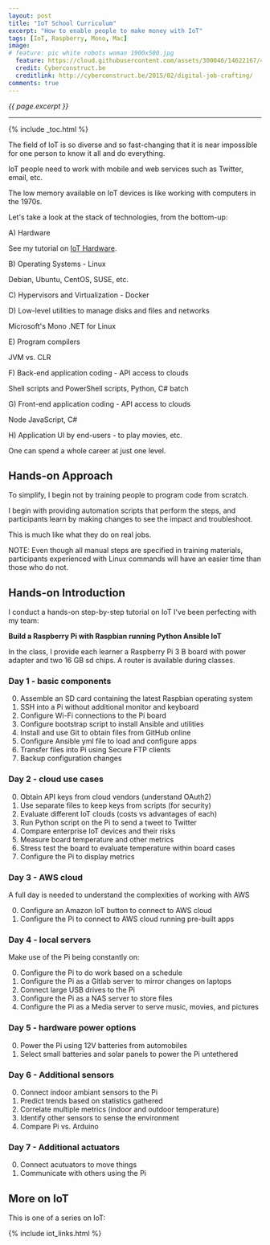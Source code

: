 ```yaml
---
layout: post
title: "IoT School Curriculum"
excerpt: "How to enable people to make money with IoT"
tags: [IoT, Raspberry, Mono, Mac]
image:
# feature: pic white robots woman 1900x500.jpg
  feature: https://cloud.githubusercontent.com/assets/300046/14622167/45abd918-0585-11e6-8537-a58e0b55e3ec.jpg
  credit: Cyberconstruct.be
  creditlink: http://cyberconstruct.be/2015/02/digital-job-crafting/
comments: true
---
```

<i>{{ page.excerpt }}</i>
<hr />

{% include _toc.html %}

The field of IoT is so diverse and so fast-changing that 
it is near impossible for one person to know it all and do everything.

IoT people need to work with mobile and web services such as Twitter, email, etc.

The low memory available on IoT devices is like working with computers in the 1970s.

Let's take a look at the stack of technologies, from the bottom-up:

A) Hardware

   See my tutorial on [IoT Hardware](/iot-raspberry-hardware/).

B) Operating Systems - Linux

   Debian, Ubuntu, CentOS, SUSE, etc.

C) Hypervisors and Virtualization - Docker

D) Low-level utilities to manage disks and files and networks

   Microsoft's Mono .NET for Linux

E) Program compilers

   JVM vs. CLR

F) Back-end application coding - API access to clouds

   Shell scripts and PowerShell scripts, Python, C# batch

G) Front-end application coding - API access to clouds

   Node JavaScript, C#

H) Application UI by end-users - to play movies, etc.

One can spend a whole career at just one level.


## Hands-on Approach

To simplify, I begin not by training people to program code from scratch.

I begin with providing 
automation scripts that perform the steps,
and participants learn by making changes to 
see the impact and troubleshoot.

This is much like what they do on real jobs.

NOTE: Even though all manual steps are specified in training materials, 
participants experienced with Linux commands will 
have an easier time than those who do not.


## Hands-on Introduction

I conduct a hands-on step-by-step tutorial on IoT 
I've been perfecting with my team:

<strong>Build a Raspberry Pi with Raspbian running Python Ansible IoT</strong>

In the class, I provide each learner a Raspberry Pi 3 B board 
with power adapter and two 16 GB sd chips.
A router is available during classes.

### Day 1 - basic components

0. Assemble an SD card containing the latest Raspbian operating system
0. SSH into a Pi without additional monitor and keyboard
0. Configure Wi-Fi connections to the Pi board
0. Configure bootstrap script to install Ansible and utilities
0. Install and use Git to obtain files from GitHub online
0. Configure Ansible yml file to load and configure apps
0. Transfer files into Pi using Secure FTP clients
0. Backup configuration changes 

### Day 2 - cloud use cases

0. Obtain API keys from cloud vendors (understand OAuth2)
0. Use separate files to keep keys from scripts (for security)
0. Evaluate different IoT clouds (costs vs advantages of each)
0. Run Python script on the Pi to send a tweet to Twitter
0. Compare enterprise IoT devices and their risks
0. Measure board temperature and other metrics
0. Stress test the board to evaluate temperature within board cases
0. Configure the Pi to display metrics 

### Day 3 - AWS cloud

A full day is needed to understand the complexities of working with AWS

0. Configure an Amazon IoT button to connect to AWS cloud
0. Configure the Pi to connect to AWS cloud running pre-built apps

### Day 4 - local servers

Make use of the Pi being constantly on:

0. Configure the Pi to do work based on a schedule
0. Configure the Pi as a Gitlab server to mirror changes on laptops
0. Connect large USB drives to the Pi
0. Configure the Pi as a NAS server to store files
0. Configure the Pi as a Media server to serve music, movies, and pictures

### Day 5 - hardware power options

0. Power the Pi using 12V batteries from automobiles
0. Select small batteries and solar panels to power the Pi untethered


### Day 6 - Additional sensors 

0. Connect indoor ambiant sensors to the Pi
0. Predict trends based on statistics gathered
0. Correlate multiple metrics (indoor and outdoor temperature)
0. Identify other sensors to sense the environment
0. Compare Pi vs. Arduino

### Day 7 - Additional actuators

0. Connect acutuators to move things
0. Communicate with others using the Pi


## More on IoT #

This is one of a series on IoT:

{% include iot_links.html %}
